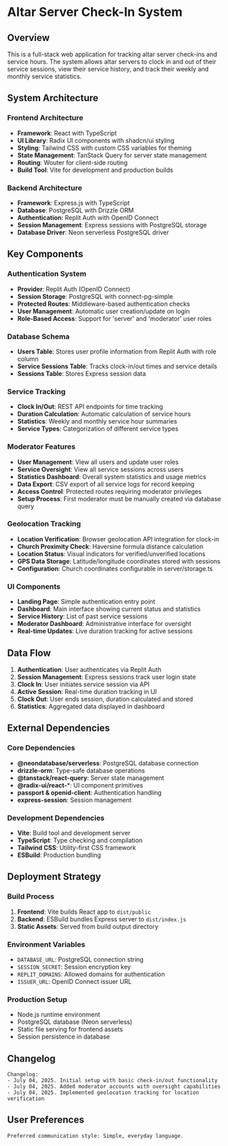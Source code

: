 # Altar Server Check-In System

## Overview

This is a full-stack web application for tracking altar server check-ins and service hours. The system allows altar servers to clock in and out of their service sessions, view their service history, and track their weekly and monthly service statistics.

## System Architecture

### Frontend Architecture
- **Framework**: React with TypeScript
- **UI Library**: Radix UI components with shadcn/ui styling
- **Styling**: Tailwind CSS with custom CSS variables for theming
- **State Management**: TanStack Query for server state management
- **Routing**: Wouter for client-side routing
- **Build Tool**: Vite for development and production builds

### Backend Architecture
- **Framework**: Express.js with TypeScript
- **Database**: PostgreSQL with Drizzle ORM
- **Authentication**: Replit Auth with OpenID Connect
- **Session Management**: Express sessions with PostgreSQL storage
- **Database Driver**: Neon serverless PostgreSQL driver

## Key Components

### Authentication System
- **Provider**: Replit Auth (OpenID Connect)
- **Session Storage**: PostgreSQL with connect-pg-simple
- **Protected Routes**: Middleware-based authentication checks
- **User Management**: Automatic user creation/update on login
- **Role-Based Access**: Support for 'server' and 'moderator' user roles

### Database Schema
- **Users Table**: Stores user profile information from Replit Auth with role column
- **Service Sessions Table**: Tracks clock-in/out times and service details
- **Sessions Table**: Stores Express session data

### Service Tracking
- **Clock In/Out**: REST API endpoints for time tracking
- **Duration Calculation**: Automatic calculation of service hours
- **Statistics**: Weekly and monthly service hour summaries
- **Service Types**: Categorization of different service types

### Moderator Features
- **User Management**: View all users and update user roles
- **Service Oversight**: View all service sessions across users
- **Statistics Dashboard**: Overall system statistics and usage metrics
- **Data Export**: CSV export of all service logs for record keeping
- **Access Control**: Protected routes requiring moderator privileges
- **Setup Process**: First moderator must be manually created via database query

### Geolocation Tracking
- **Location Verification**: Browser geolocation API integration for clock-in
- **Church Proximity Check**: Haversine formula distance calculation
- **Location Status**: Visual indicators for verified/unverified locations
- **GPS Data Storage**: Latitude/longitude coordinates stored with sessions
- **Configuration**: Church coordinates configurable in server/storage.ts

### UI Components
- **Landing Page**: Simple authentication entry point
- **Dashboard**: Main interface showing current status and statistics
- **Service History**: List of past service sessions
- **Moderator Dashboard**: Administrative interface for oversight
- **Real-time Updates**: Live duration tracking for active sessions

## Data Flow

1. **Authentication**: User authenticates via Replit Auth
2. **Session Management**: Express sessions track user login state
3. **Clock In**: User initiates service session via API
4. **Active Session**: Real-time duration tracking in UI
5. **Clock Out**: User ends session, duration calculated and stored
6. **Statistics**: Aggregated data displayed in dashboard

## External Dependencies

### Core Dependencies
- **@neondatabase/serverless**: PostgreSQL database connection
- **drizzle-orm**: Type-safe database operations
- **@tanstack/react-query**: Server state management
- **@radix-ui/react-***: UI component primitives
- **passport & openid-client**: Authentication handling
- **express-session**: Session management

### Development Dependencies
- **Vite**: Build tool and development server
- **TypeScript**: Type checking and compilation
- **Tailwind CSS**: Utility-first CSS framework
- **ESBuild**: Production bundling

## Deployment Strategy

### Build Process
1. **Frontend**: Vite builds React app to `dist/public`
2. **Backend**: ESBuild bundles Express server to `dist/index.js`
3. **Static Assets**: Served from build output directory

### Environment Variables
- `DATABASE_URL`: PostgreSQL connection string
- `SESSION_SECRET`: Session encryption key
- `REPLIT_DOMAINS`: Allowed domains for authentication
- `ISSUER_URL`: OpenID Connect issuer URL

### Production Setup
- Node.js runtime environment
- PostgreSQL database (Neon serverless)
- Static file serving for frontend assets
- Session persistence in database

## Changelog

```
Changelog:
- July 04, 2025. Initial setup with basic check-in/out functionality
- July 04, 2025. Added moderator accounts with oversight capabilities
- July 04, 2025. Implemented geolocation tracking for location verification
```

## User Preferences

```
Preferred communication style: Simple, everyday language.
```